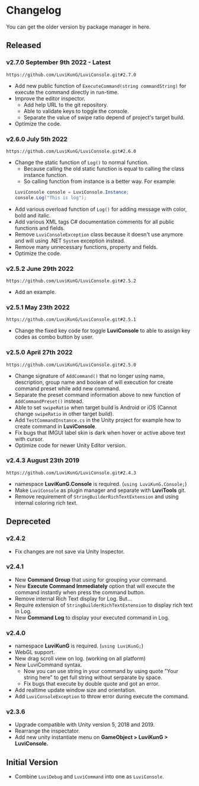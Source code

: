 # Changelog

You can get the older version by package manager in here.

## Released

### v2.7.0 September 9th 2022 - Latest

`https://github.com/LuviKunG/LuviConsole.git#2.7.0`

- Add new public function of ```ExecuteCommand(string commandString)``` for execute the command directly in run-time.
- Improve the editor inspector.
  - Add help URL to the git repository.
  - Able to validate keys to toggle the console.
  - Separate the value of swipe ratio depend of project's target build.
- Optimize the code.

### v2.6.0 July 5th 2022

`https://github.com/LuviKunG/LuviConsole.git#2.6.0`

- Change the static function of `Log()` to normal function.
  - Because calling the old static function is equal to calling the class instance function.
  - So calling function from instance is a better way. For example:
  ```csharp
  LuviConsole console = LuviConsole.Instance;
  console.Log("This is log");
  ```
- Add various overload function of `Log()` for adding message with color, bold and italic.
- Add various XML tags C# documentation comments for all public functions and fields.
- Remove `LuviConsoleException` class because it doesn't use anymore and will using .NET `System` exception instead.
- Remove many unnecessary functions, property and fields.
- Optimize the code.

### v2.5.2 June 29th 2022

`https://github.com/LuviKunG/LuviConsole.git#2.5.2`

- Add an example.

### v2.5.1 May 23th 2022

`https://github.com/LuviKunG/LuviConsole.git#2.5.1`

- Change the fixed key code for toggle **LuviConsole** to able to assign key codes as combo button by user.

### v2.5.0 April 27th 2022

`https://github.com/LuviKunG/LuviConsole.git#2.5.0`

- Change signature of `AddCommand()` that no longer using name, description, group name and boolean of will execution for create command preset while add new command.
- Separate the preset command information above to new function of `AddCommandPreset()` instead.
- Able to set `swipeRatio` when target build is Android or iOS (Cannot change `swipeRatio` in other target build).
- Add `TestCommandInstance.cs` in the Unity project for example how to create command in **LuviConsole**.
- Fix bugs that IMGUI label skin is dark when hover or active above text with cursor.
- Optimize code for newer Unity Editor version.

### v2.4.3 August 23th 2019

`https://github.com/LuviKunG/LuviConsole.git#2.4.3`

- namespace **LuviKunG.Console** is required. (```using LuviKunG.Console;```)
- Make ```LuviConsole``` as plugin manager and separate with **LuviTools** git.
- Remove requirement of ```StringBuilderRichTextExtension``` and using internal coloring rich text.

## Depreceted

### v2.4.2

- Fix changes are not save via Unity Inspector.

### v2.4.1

- New **Command Group** that using for grouping your command.
- New **Execute Command Immediately** option that will execute the command instantly when press the command button.
- Remove internal Rich Text display for Log. But...
- Require extension of ```StringBuilderRichTextExtension``` to display rich text in Log.
- New **Command Log** to display your executed command in Log.

### v2.4.0

- namespace **LuviKunG** is required. (```using LuviKunG;```)
- WebGL support.
- New drag scroll view on log. (working on all platform)
- New LuviCommand syntax.
    - Now you can use string in your command by using quote "Your string here" to get full string without serparate by space.
    - Fix bugs that execute by double quote and got an error.
- Add realtime update window size and orientation.
- Add ```LuviConsoleException``` to throw error during execute the command.

### v2.3.6

- Upgrade compatible with Unity version 5, 2018 and 2019.
- Rearrange the inspectator.
- Add new unity instantiate menu on **GameObject > LuviKunG > LuviConsole.**

## Initial Version

- Combine ```LuviDebug``` and ```LuviCommand``` into one as ```LuviConsole```.